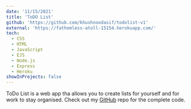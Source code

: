 ```yaml
---
date: '11/15/2021'
title: 'ToDO List'
github: 'https://github.com/khushnoodasif/todolist-v1'
external: 'https://fathomless-atoll-15154.herokuapp.com/'
tech:
  - CSS
  - HTML
  - JavaScript
  - EJS
  - Node.js
  - Express
  - Heroku
showInProjects: false
---
```


ToDo List is a web app tha allows you to create lists for yourself and for work to stay organised. Check out my [GitHub](https://github.com/khushnoodasif/todolist-v1) repo for the complete code.
